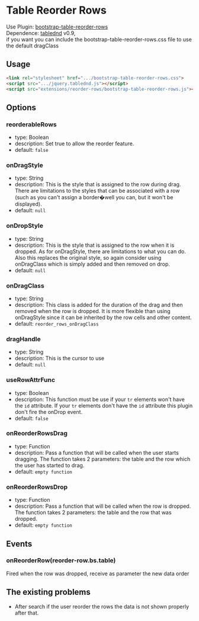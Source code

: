# Table Reorder Rows

Use Plugin: [bootstrap-table-reorder-rows](https://github.com/wenzhixin/bootstrap-table/tree/master/src/extensions/reorder-rows) </br> Dependence: [tablednd](https://github.com/isocra/TableDnD) v0.9, </br> if you want you can include the bootstrap-table-reorder-rows.css file to use the default dragClass

## Usage

```html
<link rel="stylesheet" href=".../bootstrap-table-reorder-rows.css">
<script src=".../jquery.tablednd.js"></script>
<script src="extensions/reorder-rows/bootstrap-table-reorder-rows.js"></script>
```

## Options

### reorderableRows

* type: Boolean
* description: Set true to allow the reorder feature.
* default: `false`

### onDragStyle

* type: String
* description: This is the style that is assigned to the row during drag. There are limitations to the styles that can be associated with a row (such as you can't assign a border�well you can, but it won't be displayed).
* default: `null`

### onDropStyle

* type: String
* description: This is the style that is assigned to the row when it is dropped. As for onDragStyle, there are limitations to what you can do. Also this replaces the original style, so again consider using onDragClass which is simply added and then removed on drop.
* default: `null`

### onDragClass

* type: String
* description: This class is added for the duration of the drag and then removed when the row is dropped. It is more flexible than using onDragStyle since it can be inherited by the row cells and other content.
* default: `reorder_rows_onDragClass`

### dragHandle

* type: String
* description: This is the cursor to use
* default: `null`

### useRowAttrFunc

* type: Boolean
* description: This function must be use if your `tr` elements won't have the `id` attribute. If your `tr` elements don't have the `id` attribute this plugin don't fire the onDrop event.
* default: `false`

### onReorderRowsDrag

* type: Function
* description: Pass a function that will be called when the user starts dragging. The function takes 2 parameters: the table and the row which the user has started to drag.
* default: `empty function`

### onReorderRowsDrop

* type: Function
* description: Pass a function that will be called when the row is dropped. The function takes 2 parameters: the table and the row that was dropped.
* default: `empty function`

## Events

### onReorderRow(reorder-row.bs.table)

Fired when the row was dropped, receive as parameter the new data order

## The existing problems

* After search if the user reorder the rows the data is not shown properly after that.
